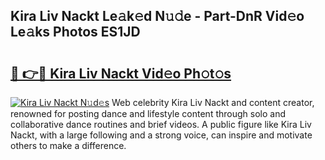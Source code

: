 ## Kira Liv Nackt Le𝚊k𝚎d N𝚞𝚍e - Part-DnR Vid𝚎o Le𝚊ks Photos ES1JD

# <h2><a href="http://fb72fu.evod.top/?m=Kira+Liv+Nackt">🔗 👉🔴 Kira Liv Nackt Vid𝚎o Ph𝚘t𝚘s</a></h2>

[![Kira Liv Nackt N𝚞d𝚎s](https://i.imgur.com/8V9OHl7.gif)](http://fb72fu.evod.top/?m=Kira+Liv+Nackt)
Web celebrity Kira Liv Nackt and content creator, renowned for posting dance and lifestyle content through solo and collaborative dance routines and brief videos. A public figure like Kira Liv Nackt, with a large following and a strong voice, can inspire and motivate others to make a difference. 
